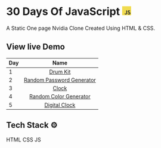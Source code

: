
# 30 Days Of JavaScript  [<img src="https://raw.githubusercontent.com/github/explore/80688e429a7d4ef2fca1e82350fe8e3517d3494d/topics/javascript/javascript.png" alt="js logo" width="24">](https://developer.mozilla.org/en-US/docs/Web/JavaScript)

A Static One page Nvidia Clone Created Using HTML & CSS.


## View live Demo

| Day |                                                      Name                                                 |
| --- | :-------------------------------------------------------------------------------------------------:       |
| 1   |                   [Drum Kit](https://kunalsalunkhe12-drumkit.netlify.app)                                 |
| 2   | [Random Password Generator](https://kunalsalunkhe12-passwordgenerator.netlify.app)                        |
| 3   |                       [Clock](https://kunalsalunkhe12-clock.netlify.app)                                  |
| 4   |    [Random Color Generator](https://kunalsalunkhe12-colorgenerator.netlify.app)                           |
| 5   |              [Digital Clock](https://kunalsalunkhe12-digitalclock.netlify.app/)                           |





## Tech Stack ⚙️

HTML CSS JS


